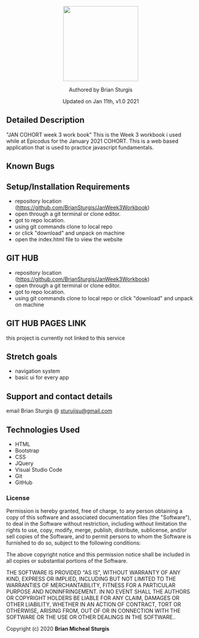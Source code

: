 
<div align="center">
<img src="https://github.com/BrianSturgis.png" width="200px" height="auto" >
</div>
<p align="center"> Authored by Brian Sturgis</p>
<p align="center">Updated on Jan 11th, v1.0 2021</p>


## Detailed Description
"JAN COHORT week 3 work book"
This is the Week 3 workbook i used while at Epicodus for the January 2021 COHORT.  This is a web based application that is used to practice javascript fundamentals.  



## Known Bugs


## Setup/Installation Requirements
- repository location (https://github.com/BrianSturgis/JanWeek3Workbook)
- open through a git terminal or clone editor.
- got to repo location.
- using git commands clone to local repo
- or click "download" and unpack on machine
- open the index.html file to view the website  


## GIT HUB
- repository location (https://github.com/BrianSturgis/JanWeek3Workbook)
- open through a git terminal or clone editor.
- got to repo location.
- using git commands clone to local repo or click "download" and unpack on machine

## GIT HUB PAGES LINK
this project is currently not linked to this service

## Stretch goals
- navigation system
- basic ui for every app
  
## Support and contact details
email Brian Sturgis @ <sturujisu@gmail.com>

## Technologies Used
* HTML
* Bootstrap
* CSS
* JQuery
* Visual Studio Code
* Git
* GitHub


### License
Permission is hereby granted, free of charge, to any person obtaining a copy of this software and associated documentation files (the "Software"), to deal in the Software without restriction, including without limitation the rights to use, copy, modify, merge, publish, distribute, sublicense, and/or sell copies of the Software, and to permit persons to whom the Software is furnished to do so, subject to the following conditions:

The above copyright notice and this permission notice shall be included in all copies or substantial portions of the Software.

THE SOFTWARE IS PROVIDED "AS IS", WITHOUT WARRANTY OF ANY KIND, EXPRESS OR IMPLIED, INCLUDING BUT NOT LIMITED TO THE WARRANTIES OF MERCHANTABILITY, FITNESS FOR A PARTICULAR PURPOSE AND NONINFRINGEMENT. IN NO EVENT SHALL THE AUTHORS OR COPYRIGHT HOLDERS BE LIABLE FOR ANY CLAIM, DAMAGES OR OTHER LIABILITY, WHETHER IN AN ACTION OF CONTRACT, TORT OR OTHERWISE, ARISING FROM, OUT OF OR IN CONNECTION WITH THE SOFTWARE OR THE USE OR OTHER DEALINGS IN THE SOFTWARE..

Copyright (c) 2020 **Brian Micheal Sturgis**